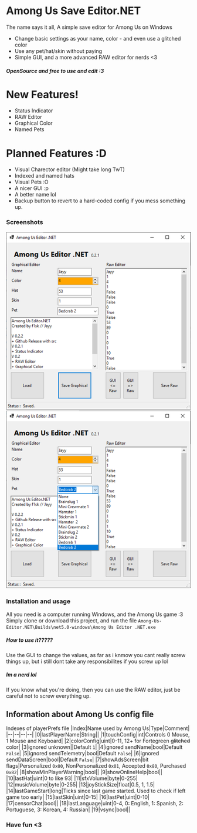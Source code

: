 # Among Us Save Editor.NET

The name says it all,
A simple save editor for Among Us on Windows

  - Change basic settings as your name, color - and even use a glitched color
  - Use any pet/hat/skin without paying
  - Simple GUI, and a more advanced RAW editor for nerds <3

##### OpenSource and free to use and edit :3

# New Features!

+ Status Indicator
+ RAW Editor
+ Graphical Color
+ Named Pets

# Planned Features :D

+ Visual Charector editor (Might take long TwT)
+ Indexed and named hats
+ Visual Pets :O
+ A nicer GUI :p
+ A better name lol
+ Backup button to revert to a hard-coded config if you mess something up.

### Screenshots
![Editor screenshot 1](assets/editor1.png)
![Editor screenshot 2](assets/editor2.png)

### Installation and usage

All you need is a computer running Windows, and the Among Us game :3
Simply clone or download this project, and run the file 
`Among-Us-Editor.NET\Builds\net5.0-windows\Among Us Editor .NET.exe`

##### How to use it?????

Use the GUI to change the values, as far as i knmow you cant really screw things up, but i still dont take any responsibilites if you screw up lol

##### Im a nerd lol
If you know what you're doing, then you can use the RAW editor, just be careful not to screw everything up.

## Information about Among Us config file ##  
Indexes of playerPrefs file
|Index|Name used by Among Us|Type|Comment|
|--|--|--|--|
|0|lastPlayerName|String||
|1|touchConfig|int|Controls 0 Mouse, 1 Mouse and Keyboard|
|2|colorConfig|uint|0-11, 12+ for Fortegreen ~~glitched~~ color|
|3|ignored unknown||Default `1`|
|4|ignored sendName|bool|Default `False`|
|5|ignored sendTelemetry|bool|Default `False`|
|6|ignored sendDataScreen|bool|Default `False`|
|7|showAdsScreen|bit flags|Personalized `0x00`, NonPersonalized `0x01`, Accepted `0x80`, Purchased `0x82`|
|8|showMinPlayerWarning|bool||
|9|showOnlineHelp|bool||
|10|lastHat|uint|0 to like 93|
|11|sfxVolume|byte|0-255|
|12|musicVolume|byte|0-255|
|13|joyStickSize|float|0.5, 1, 1.5|
|14|lastGameStart|long|Ticks since last game started. Used to check if left game too early|
|15|lastSkin|uint|0-15|
|16|lastPet|uint|0-10|
|17|censorChat|bool||
|18|lastLanguage|uint|0-4, 0: English, 1: Spanish, 2: Portuguese, 3: Korean, 4: Russian|
|19|vsync|bool||

### Have fun <3